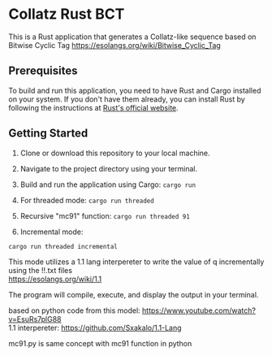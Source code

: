 # Collatz Rust BCT

This is a Rust application that generates a Collatz-like sequence based on Bitwise Cyclic Tag
https://esolangs.org/wiki/Bitwise_Cyclic_Tag


## Prerequisites

To build and run this application, you need to have Rust and Cargo installed on your system. If you don't have them already, you can install Rust by following the instructions at [Rust's official website](https://www.rust-lang.org/learn/get-started).

## Getting Started

1. Clone or download this repository to your local machine.

2. Navigate to the project directory using your terminal.

3. Build and run the application using Cargo: `cargo run`

3. For threaded mode: `cargo run threaded`

4. Recursive "mc91" function: `cargo run threaded 91`

5. Incremental mode:
```
cargo run threaded incremental
``` 
This mode utilizes a 1.1 lang interpereter to write the value of q incrementally using the !!.txt files<br>
https://esolangs.org/wiki/1.1<br>

The program will compile, execute, and display the output in your terminal.

based on python code from this model:
https://www.youtube.com/watch?v=EsuRs7plG88<br>
1.1 interpereter: https://github.com/Sxakalo/1.1-Lang

mc91.py is same concept with mc91 function in python
